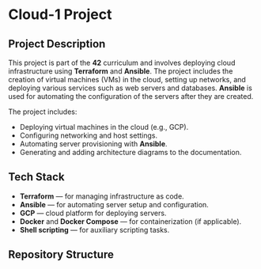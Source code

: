 # Cloud-1 Project

## Project Description

This project is part of the **42** curriculum and involves deploying cloud infrastructure using **Terraform** and **Ansible**. The project includes the creation of virtual machines (VMs) in the cloud, setting up networks, and deploying various services such as web servers and databases. **Ansible** is used for automating the configuration of the servers after they are created.

The project includes:
- Deploying virtual machines in the cloud (e.g., GCP).
- Configuring networking and host settings.
- Automating server provisioning with **Ansible**.
- Generating and adding architecture diagrams to the documentation.

## Tech Stack

- **Terraform** — for managing infrastructure as code.
- **Ansible** — for automating server setup and configuration.
- **GCP** — cloud platform for deploying servers.
- **Docker** and **Docker Compose** — for containerization (if applicable).
- **Shell scripting** — for auxiliary scripting tasks.

## Repository Structure


